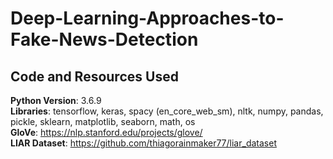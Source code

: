 # Deep-Learning-Approaches-to-Fake-News-Detection

## Code and Resources Used
__Python Version__: 3.6.9 \
__Libraries__: tensorflow, keras, spacy (en_core_web_sm), nltk, numpy, pandas, pickle, sklearn, matplotlib, seaborn, math, os \
__GloVe__: https://nlp.stanford.edu/projects/glove/ \
__LIAR Dataset__: https://github.com/thiagorainmaker77/liar_dataset
